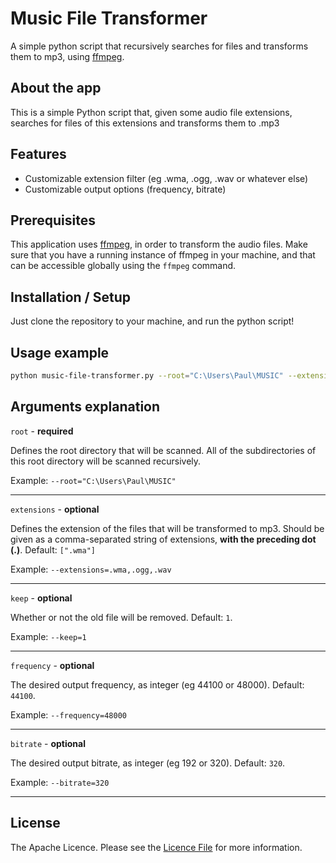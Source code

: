 # Music File Transformer

A simple python script that recursively searches for files and transforms them to mp3, using [ffmpeg](https://ffmpeg.org/).

## About the app

This is a simple Python script that, given some audio file extensions, searches for files of this extensions and transforms them to .mp3

## Features

- Customizable extension filter (eg .wma, .ogg, .wav or whatever else)
- Customizable output options (frequency, bitrate)

## Prerequisites

This application uses [ffmpeg](https://ffmpeg.org/), in order to transform the audio files. Make sure that you have a running instance of ffmpeg in your machine, and that can be accessible globally using the `ffmpeg` command.

## Installation / Setup

Just clone the repository to your machine, and run the python script!

## Usage example

```bash
python music-file-transformer.py --root="C:\Users\Paul\MUSIC" --extensions=.wma,.ogg --keep=0 --frequency=48000 --bitrate=320
```

## Arguments explanation

`root` - **required**

Defines the root directory that will be scanned. All of the subdirectories of this root directory will be scanned recursively.

Example: `--root="C:\Users\Paul\MUSIC"`

<hr>

`extensions` - **optional**

Defines the extension of the files that will be transformed to mp3.
Should be given as a comma-separated string of extensions, **with the preceding dot (.)**. Default: `[".wma"]`

Example: `--extensions=.wma,.ogg,.wav`

<hr>

`keep` - **optional**

Whether or not the old file will be removed. Default: `1`.

Example: `--keep=1`

<hr>

`frequency` - **optional**

The desired output frequency, as integer (eg 44100 or 48000). Default: `44100`.

Example: `--frequency=48000`

<hr>

`bitrate` - **optional**

The desired output bitrate, as integer (eg 192 or 320). Default: `320`.

Example: `--bitrate=320`

<hr>

## License

The Apache Licence. Please see the [Licence File](LICENCE.md) for more information.
